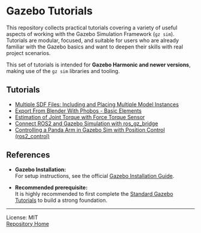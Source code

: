 # Gazebo Tutorials

This repository collects practical tutorials covering a variety of useful aspects of working with the Gazebo Simulation Framework (`gz sim`). Tutorials are modular, focused, and suitable for users who are already familiar with the Gazebo basics and want to deepen their skills with real project scenarios.

This set of tutorials is intended for **Gazebo Harmonic and newer versions**, making use of the `gz sim` libraries and tooling.

## Tutorials

- [Multiple SDF Files: Including and Placing Multiple Model Instances](https://github.com/lexmaister/gazebo_tutorial/tree/main/01_multiple_sdf_files)
- [Export From Blender With Phobos - Basic Elements](https://github.com/lexmaister/gazebo_tutorial/tree/main/02_blender_phobos_export-frames)
- [Estimation of Joint Torque with Force Torque Sensor](https://github.com/lexmaister/gazebo_tutorial/tree/main/03_moving_arm-monitoring_torque/)
- [Connect ROS2 and Gazebo Simulation with ros_gz_bridge](https://github.com/lexmaister/gazebo_tutorial/tree/main/04_ros2_communication/)
- [Controlling a Panda Arm in Gazebo Sim with Position Control (ros2_control)](https://github.com/lexmaister/gazebo_tutorial/tree/main/05_ros2_control/)

## References

- **Gazebo Installation:**  
  For setup instructions, see the official [Gazebo Installation Guide](https://gazebosim.org/docs/latest/install/).

- **Recommended prerequisite:**  
  It is highly recommended to first complete the [Standard Gazebo Tutorials](https://gazebosim.org/docs/latest/) to build a strong foundation.

---
License: MIT  
[Repository Home](https://github.com/lexmaister/gazebo_tutorial/tree/main)

